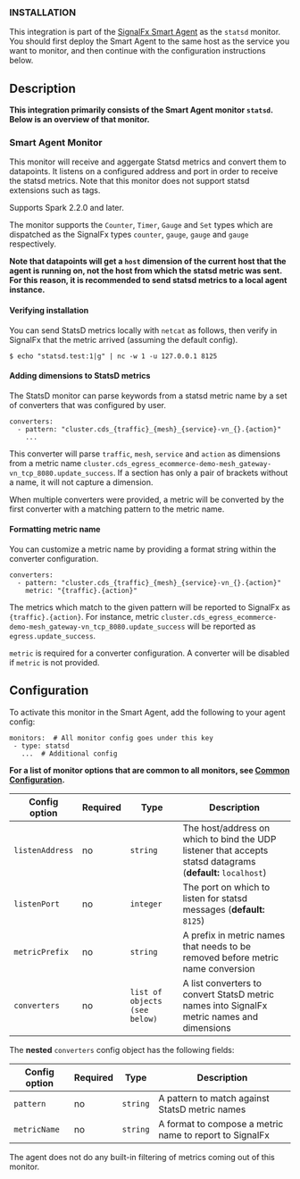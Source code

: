 
<!--- Generated by to-integrations-repo script in Smart Agent repo, DO NOT MODIFY HERE --->

### INSTALLATION

This integration is part of the [SignalFx Smart Agent](https://github.com/signalfx/integrations/tree/master/signalfx-agent)[](sfx_link:signalfx-agent)
as the `statsd` monitor. You should first deploy the Smart Agent to the
same host as the service you want to monitor, and then continue with the
configuration instructions below.

<!--- GENERATED BY (This comment exists for maintaining compatibility with to-product-docs) --->

## Description

**This integration primarily consists of the Smart Agent monitor `statsd`.
Below is an overview of that monitor.**

### Smart Agent Monitor


This monitor will receive and aggergate Statsd metrics and convert them to
datapoints.  It listens on a configured address and port in order to
receive the statsd metrics.  Note that this monitor does not support statsd
extensions such as tags.

Supports Spark 2.2.0 and later.

The monitor supports the `Counter`, `Timer`, `Gauge` and `Set` types which
are dispatched as the SignalFx types `counter`, `gauge`, `gauge` and
`gauge` respectively.

**Note that datapoints will get a `host` dimension of the current host that
the agent is running on, not the host from which the statsd metric was
sent.  For this reason, it is recommended to send statsd metrics to a local
agent instance.**

<!--- SETUP --->
#### Verifying installation

You can send StatsD metrics locally with `netcat` as follows, then verify
in SignalFx that the metric arrived (assuming the default config).

```
$ echo "statsd.test:1|g" | nc -w 1 -u 127.0.0.1 8125
```

<!--- SETUP --->
#### Adding dimensions to StatsD metrics

The StatsD monitor can parse keywords from a statsd metric name by a set of
converters that was configured by user.

```
converters:
  - pattern: "cluster.cds_{traffic}_{mesh}_{service}-vn_{}.{action}"
    ...
```

This converter will parse `traffic`, `mesh`, `service` and `action` as dimensions
from a metric name `cluster.cds_egress_ecommerce-demo-mesh_gateway-vn_tcp_8080.update_success`.
If a section has only a pair of brackets without a name, it will not capture a dimension.

When multiple converters were provided, a metric will be converted by the first converter with a
matching pattern to the metric name.

<!--- SETUP --->
#### Formatting metric name

You can customize a metric name by providing a format string within the converter configuration.

```
converters:
  - pattern: "cluster.cds_{traffic}_{mesh}_{service}-vn_{}.{action}"
    metric: "{traffic}.{action}"
```

The metrics which match to the given pattern will be reported to SignalFx as `{traffic}.{action}`.
For instance, metric `cluster.cds_egress_ecommerce-demo-mesh_gateway-vn_tcp_8080.update_success`
will be reported as `egress.update_success`.

`metric` is required for a converter configuration. A converter will be disabled if `metric` is not provided.


## Configuration

To activate this monitor in the Smart Agent, add the following to your
agent config:

```
monitors:  # All monitor config goes under this key
 - type: statsd
   ...  # Additional config
```

**For a list of monitor options that are common to all monitors, see [Common
Configuration](https://github.com/signalfx/signalfx-agent/tree/master/docs/monitors/../monitor-config.md#common-configuration).**


| Config option | Required | Type | Description |
| --- | --- | --- | --- |
| `listenAddress` | no | `string` | The host/address on which to bind the UDP listener that accepts statsd datagrams (**default:** `localhost`) |
| `listenPort` | no | `integer` | The port on which to listen for statsd messages (**default:** `8125`) |
| `metricPrefix` | no | `string` | A prefix in metric names that needs to be removed before metric name conversion |
| `converters` | no | `list of objects (see below)` | A list converters to convert StatsD metric names into SignalFx metric names and dimensions |


The **nested** `converters` config object has the following fields:

| Config option | Required | Type | Description |
| --- | --- | --- | --- |
| `pattern` | no | `string` | A pattern to match against StatsD metric names |
| `metricName` | no | `string` | A format to compose a metric name to report to SignalFx |

The agent does not do any built-in filtering of metrics coming out of this
monitor.
